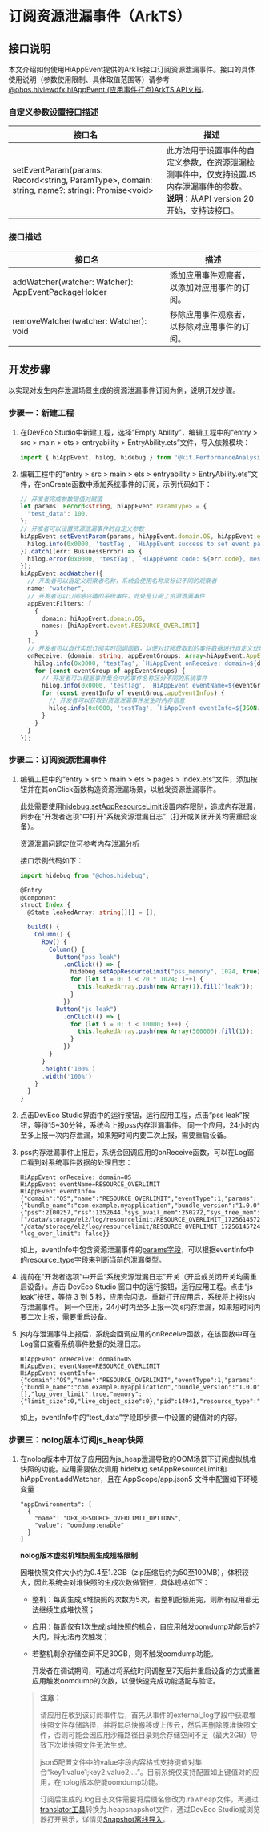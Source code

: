 # 订阅资源泄漏事件（ArkTS）

## 接口说明

本文介绍如何使用HiAppEvent提供的ArkTs接口订阅资源泄漏事件。接口的具体使用说明（参数使用限制、具体取值范围等）请参考[@ohos.hiviewdfx.hiAppEvent (应用事件打点)ArkTS API文档](../reference/apis-performance-analysis-kit/js-apis-hiviewdfx-hiappevent.md)。


### 自定义参数设置接口描述

| 接口名                                                       | 描述                                                         |
| ------------------------------------------------------------ | ------------------------------------------------------------ |
| setEventParam(params: Record&lt;string, ParamType&gt;, domain: string, name?: string): Promise&lt;void&gt; | 此方法用于设置事件的自定义参数，在资源泄漏检测事件中，仅支持设置JS内存泄漏事件的参数。<br />**说明**：从API version 20开始，支持该接口。 |

### 接口描述
| 接口名 | 描述 |
| -------- | -------- |
| addWatcher(watcher: Watcher): AppEventPackageHolder | 添加应用事件观察者，以添加对应用事件的订阅。 |
| removeWatcher(watcher: Watcher): void | 移除应用事件观察者，以移除对应用事件的订阅。 |

## 开发步骤

以实现对发生内存泄漏场景生成的资源泄漏事件订阅为例，说明开发步骤。

### 步骤一：新建工程

1. 在DevEco Studio中新建工程，选择“Empty Ability”，编辑工程中的“entry > src > main > ets > entryability > EntryAbility.ets”文件，导入依赖模块：

   ```ts
   import { hiAppEvent, hilog, hidebug } from '@kit.PerformanceAnalysisKit';
   ```

2. 编辑工程中的“entry > src > main > ets > entryability > EntryAbility.ets”文件，在onCreate函数中添加系统事件的订阅，示例代码如下：

   ```ts
   // 开发者完成参数键值对赋值
   let params: Record<string, hiAppEvent.ParamType> = {
     "test_data": 100,
   };
   // 开发者可以设置资源泄漏事件的自定义参数
   hiAppEvent.setEventParam(params, hiAppEvent.domain.OS, hiAppEvent.event.RESOURCE_OVERLIMIT).then(() => {
     hilog.info(0x0000, 'testTag', `HiAppEvent success to set event param`);
   }).catch((err: BusinessError) => {
     hilog.error(0x0000, 'testTag', `HiAppEvent code: ${err.code}, message: ${err.message}`);
   });
   hiAppEvent.addWatcher({
     // 开发者可以自定义观察者名称，系统会使用名称来标识不同的观察者
     name: "watcher",
     // 开发者可以订阅感兴趣的系统事件，此处是订阅了资源泄漏事件
     appEventFilters: [
       {
         domain: hiAppEvent.domain.OS,
         names: [hiAppEvent.event.RESOURCE_OVERLIMIT]
       }
     ],
     // 开发者可以自行实现订阅实时回调函数，以便对订阅获取到的事件数据进行自定义处理
     onReceive: (domain: string, appEventGroups: Array<hiAppEvent.AppEventGroup>) => {
       hilog.info(0x0000, 'testTag', `HiAppEvent onReceive: domain=${domain}`);
       for (const eventGroup of appEventGroups) {
         // 开发者可以根据事件集合中的事件名称区分不同的系统事件
         hilog.info(0x0000, 'testTag', `HiAppEvent eventName=${eventGroup.name}`);
         for (const eventInfo of eventGroup.appEventInfos) {
           // 开发者可以获取到资源泄漏事件发生时内存信息
           hilog.info(0x0000, 'testTag', `HiAppEvent eventInfo=${JSON.stringify(eventInfo)}`);
         }
       }
     }
   });
   ```

### 步骤二：订阅资源泄漏事件

1. 编辑工程中的“entry > src > main > ets > pages > Index.ets”文件，添加按钮并在其onClick函数构造资源泄漏场景，以触发资源泄漏事件。

   此处需要使用[hidebug.setAppResourceLimit](../reference/apis-performance-analysis-kit/js-apis-hidebug.md#hidebugsetappresourcelimit12)设置内存限制，造成内存泄漏，同步在“开发者选项”中打开“系统资源泄漏日志”（打开或关闭开关均需重启设备）。

   <!--RP1-->
   资源泄漏问题定位可参考[内存泄漏分析](https://developer.huawei.com/consumer/cn/doc/harmonyos-guides/ide-insight-session-snapshot)
   <!--RP1End-->

   接口示例代码如下：

   ```ts
   import hidebug from "@ohos.hidebug";
   
   @Entry
   @Component
   struct Index {
     @State leakedArray: string[][] = [];
   
     build() {
       Column() {
         Row() {
           Column() {
             Button("pss leak")
               .onClick(() => {
                 hidebug.setAppResourceLimit("pss_memory", 1024, true);
                 for (let i = 0; i < 20 * 1024; i++) {
                   this.leakedArray.push(new Array(1).fill("leak"));
                 }
               })
             Button("js leak")
               .onClick(() => {
                 for (let i = 0; i < 10000; i++) {
                   this.leakedArray.push(new Array(500000).fill(1));
                 }
               })
           }
         }
         .height('100%')
         .width('100%')
       }
     }
   }
   ```

2. 点击DevEco Studio界面中的运行按钮，运行应用工程，点击“pss leak”按钮，等待15~30分钟，系统会上报pss内存泄漏事件。
   同一个应用，24小时内至多上报一次内存泄漏，如果短时间内要二次上报，需要重启设备。

3. pss内存泄漏事件上报后，系统会回调应用的onReceive函数，可以在Log窗口看到对系统事件数据的处理日志：

   ```text
   HiAppEvent onReceive: domain=OS
   HiAppEvent eventName=RESOURCE_OVERLIMIT
   HiAppEvent eventInfo={"domain":"OS","name":"RESOURCE_OVERLIMIT","eventType":1,"params":{"bundle_name":"com.example.myapplication","bundle_version":"1.0.0","memory":{"pss":2100257,"rss":1352644,"sys_avail_mem":250272,"sys_free_mem":60004,"sys_total_mem":1992340,"vss":2462936},"pid":20731,"resource_type":"pss_memory","time":1502348798106,"uid":20010044,"external_log": ["/data/storage/el2/log/resourcelimit/RESOURCE_OVERLIMIT_1725614572401_6808.log", "/data/storage/el2/log/resourcelimit/RESOURCE_OVERLIMIT_1725614572412_6808.log"], "log_over_limit": false}}
   ```

   如上，eventInfo中包含资源泄漏事件的[params字段](hiappevent-watcher-resourceleak-events.md#params字段说明)，可以根据eventInfo中的resource_type字段来判断当前的泄漏类型。

4. 提前在“开发者选项”中开启“系统资源泄漏日志”开关（开启或关闭开关均需重启设备）。点击 DevEco Studio 窗口中的运行按钮，运行应用工程。点击“js leak”按钮，等待 3 到 5 秒，应用会闪退。重新打开应用后，系统将上报js内存泄漏事件。
   同一个应用，24小时内至多上报一次js内存泄漏，如果短时间内要二次上报，需要重启设备。

5. js内存泄漏事件上报后，系统会回调应用的onReceive函数，在该函数中可在Log窗口查看系统事件数据的处理日志。

   ```text
   HiAppEvent onReceive: domain=OS
   HiAppEvent eventName=RESOURCE_OVERLIMIT
   HiAppEvent eventInfo={"domain":"OS","name":"RESOURCE_OVERLIMIT","eventType":1,"params":{"bundle_name":"com.example.myapplication","bundle_version":"1.0.0","external_log":[],"log_over_limit":true,"memory":{"limit_size":0,"live_object_size":0},"pid":14941,"resource_type":"js_heap","test_data":100,"time":1752564700511,"uid":20020181}}
   ```

   如上，eventInfo中的“test_data”字段即步骤一中设置的键值对的内容。

### 步骤三：nolog版本订阅js_heap快照

1. 在nolog版本中开放了应用因为js_heap泄漏导致的OOM场景下订阅虚拟机堆快照的功能。应用需要依次调用 hidebug.setAppResourceLimit和hiAppEvent.addWatcher，且在 AppScope/app.json5 文件中配置如下环境变量：

   ```text
   "appEnvironments": [
     {
       "name": "DFX_RESOURCE_OVERLIMIT_OPTIONS",
       "value": "oomdump:enable"
     }
   ]
   ```

   **nolog版本虚拟机堆快照生成规格限制**

   因堆快照文件大小约为0.4至1.2GB（zip压缩后约为50至100MB），体积较大，因此系统会对堆快照的生成次数做管控，具体规格如下：

   - 整机：每周生成js堆快照的次数为5次，若整机配额用完，则所有应用都无法继续生成堆快照；
   - 应用：每周仅有1次生成js堆快照的机会，自应用触发oomdump功能后的7天内，将无法再次触发；
   - 若整机剩余存储空间不足30GB，则不触发oomdump功能。

      开发者在调试期间，可通过将系统时间调整至7天后并重启设备的方式重置应用触发oomdump的次数，以便快速完成功能适配与验证。

   > **注意：**
   >
   > 请应用在收到该订阅事件后，首先从事件的external_log字段中获取堆快照文件存储路径，并将其尽快搬移或上传云，然后再删除原堆快照文件，否则可能会因应用沙箱路径目录剩余存储空间不足（最大2GB）导致下次堆快照文件无法生成。
   >
   > json5配置文件中的value字段内容格式支持键值对集合“key1:value1;key2:value2;...”。目前系统仅支持配置如上键值对的应用，在nolog版本使能oomdump功能。
   >
   > 订阅后生成的.log日志文件需要将后缀名修改为.rawheap文件，再通过[translator工具](../tools/rawheap-translator.md)转换为.heapsnapshot文件，通过DevEco Studio或浏览器打开展示，详情见[Snapshot离线导入](https://developer.huawei.com/consumer/cn/doc/harmonyos-guides/ide-snapshot-basic-operations#section6760173514388)。
